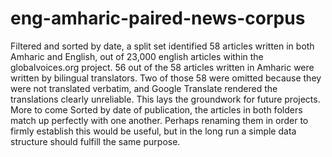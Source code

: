 # eng-amharic-paired-news-corpus
Filtered and sorted by date, a split set identified 58 articles written in both Amharic and English, out of 23,000 english articles within the globalvoices.org project. 56 out of the 58 articles written in Amharic were written by bilingual translators. Two of those 58 were omitted because they were not translated verbatim, and Google Translate rendered the translations clearly unreliable.
This lays the groundwork for future projects. More to come
Sorted by date of publication, the articles in both folders match up perfectly with one another. Perhaps renaming them in order to firmly establish this would be useful, but in the long run a simple data structure should fulfill the same purpose.

